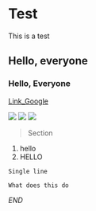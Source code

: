 # Test
This is a test

## Hello, everyone
### Hello, Everyone 

[Link_Google](https://www.google.com)

![](https://images-ext-2.discordapp.net/external/VNPE74WdcyT3oMaTh1n3j4OkhtbhAVBdlNV86SxAX-w/https/64.media.tumblr.com/46872d06def6c379eb40d3acc0828e66/2bb897dd85b0e690-70/s540x810/41398dbc6663ff600f4b657d41bcd4e79435bdd3.gif)
![](https://images-ext-2.discordapp.net/external/WjFZDtvONeFvOSDw4Vzd5em7xDhc2JqdvBgVhZKU7fo/https/w0.peakpx.com/wallpaper/883/740/HD-wallpaper-naruto-hashirama-senju-thumbnail.jpg)
[![](https://t3.ftcdn.net/jpg/04/09/43/14/360_F_409431495_jz9qxW5CGyYnhLyup3gyC5mcv6cdJu9s.jpg)](https://stackoverflow.com/questions/61071158/add-image-with-link-in-githubs-readme-md)
> Section

1. hello 
2. HELLO

`Single line`

``` 
What does this do
```
*END*
